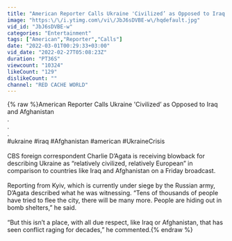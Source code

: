 ```yaml
---
title: "American Reporter Calls Ukraine 'Civilized’ as Opposed to Iraq and Afghanistan"
image: "https:\/\/i.ytimg.com\/vi\/JbJ6sDVBE-w\/hqdefault.jpg"
vid_id: "JbJ6sDVBE-w"
categories: "Entertainment"
tags: ["American","Reporter","Calls"]
date: "2022-03-01T00:29:33+03:00"
vid_date: "2022-02-27T05:08:23Z"
duration: "PT36S"
viewcount: "10324"
likeCount: "129"
dislikeCount: ""
channel: "RED CACHE WORLD"
---
```

{% raw %}American Reporter Calls Ukraine 'Civilized’ as Opposed to Iraq and Afghanistan<br />.<br />.<br />.<br />#ukraine #iraq #Afghanistan #american #UkraineCrisis <br /><br />CBS foreign correspondent Charlie D’Agata is receiving blowback for describing Ukraine as “relatively civilized, relatively European” in comparison to countries like Iraq and Afghanistan on a Friday broadcast.<br /><br />Reporting from Kyiv, which is currently under siege by the Russian army, D’Agata described what he was witnessing. “Tens of thousands of people have tried to flee the city, there will be many more. People are hiding out in bomb shelters,” he said.<br /><br />“But this isn’t a place, with all due respect, like Iraq or Afghanistan, that has seen conflict raging for decades,” he commented.{% endraw %}
